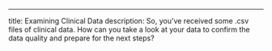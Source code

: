 ---
title: Examining Clinical Data
description: So, you've received some .csv files of clinical data.  How can you take a look at your data to confirm the data quality and prepare for the next steps?

